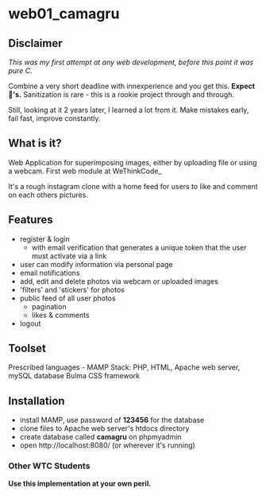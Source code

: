 # web01_camagru

## Disclaimer
*This was my first attempt at any web development, before this point it was pure C.*  

Combine a very short deadline with innexperience and you get this. **Expect 🐞's.** Sanitization is rare - this is a rookie project through and through.  

Still, looking at it 2 years later, I learned a lot from it. Make mistakes early, fail fast, improve constantly.

## What is it?
Web Application for superimposing images, either by uploading file or using a webcam. First web module at WeThinkCode_  

It's a rough instagram clone with a home feed for users to like and comment on each others pictures.

## Features
- register & login 
  - with email verification that generates a unique token that the user must activate via a link
- user can modify information via personal page
- email notifications
- add, edit and delete photos via webcam or uploaded images
- 'filters' and 'stickers' for photos
- public feed of all user photos
  - pagination
  - likes & comments
- logout

## Toolset
Prescribed languages - MAMP Stack: PHP, HTML, Apache web server, mySQL database
Bulma CSS framework  

## Installation
- install MAMP, use password of **123456** for the database
- clone files to Apache web server's htdocs directory
- create database called **camagru** on phpmyadmin
- open http://localhost:8080/ (or wherever it's running)

### Other WTC Students
**Use this implementation at your own peril.**
